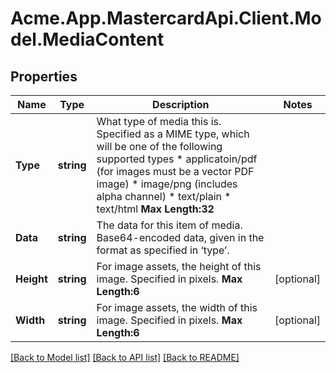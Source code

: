 
# Acme.App.MastercardApi.Client.Model.MediaContent

## Properties

Name | Type | Description | Notes
------------ | ------------- | ------------- | -------------
**Type** | **string** | What type of media this is. Specified as a MIME type, which will be one of the following supported types   * applicatoin/pdf (for images must be a vector PDF image) * image/png (includes alpha channel) * text/plain  * text/html  __Max Length:32__   | 
**Data** | **string** | The data for this item of media. Base64-encoded data, given in the format as specified in ‘type’.  | 
**Height** | **string** | For image assets, the height of this image. Specified in pixels.     __Max Length:6__   | [optional] 
**Width** | **string** | For image assets, the width of this image. Specified in pixels.        __Max Length:6__   | [optional] 

[[Back to Model list]](../README.md#documentation-for-models)
[[Back to API list]](../README.md#documentation-for-api-endpoints)
[[Back to README]](../README.md)

